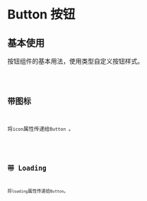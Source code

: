 # Button 按钮

## 基本使用

按钮组件的基本用法，使用类型自定义按钮样式。

<code src="./demo/Basic.tsx">

## 带图标

将`icon`属性传递给`Button `。

<code src="./demo/WithIcon.tsx" >

## 带 Loading

将`loading`属性传递给`Button`。

<code src="./demo/WithLoading.tsx" >
